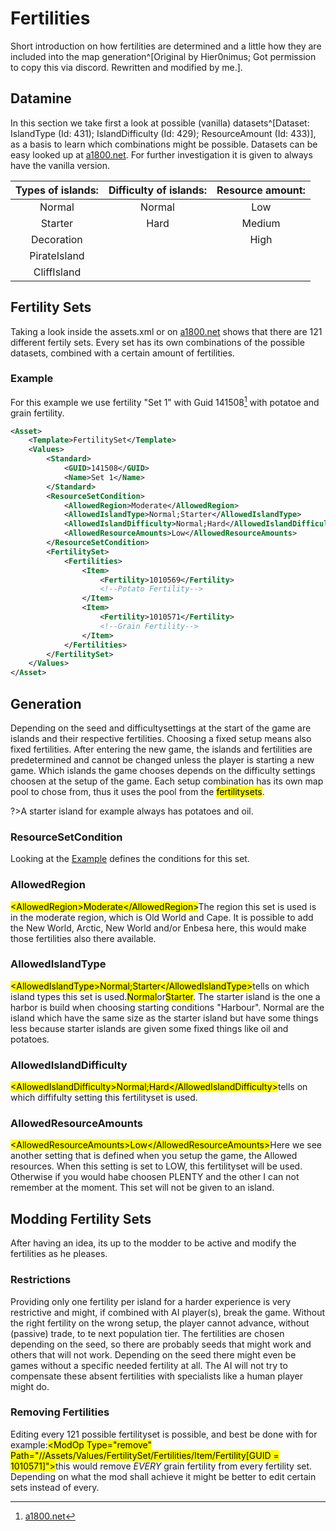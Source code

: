 # Fertilities
Short introduction on how fertilities are determined and a little how they are included into the map generation^[Original by Hier0nimus; Got permission to copy this via discord. Rewritten and modified by me.].
## Datamine
In this section we take first a look at possible (vanilla) datasets^[Dataset: IslandType (Id: 431); IslandDifficulty (Id: 429); ResourceAmount (Id: 433)], as a basis to learn which combinations might be possible. Datasets can be easy looked up at [a1800.net](http://a1800.net/). For further investigation it is given to always have the vanilla version.

<div align="center">

| Types of islands: | Difficulty of islands: | Resource amount: |
| :---: | :---: | :---: |
| Normal | Normal | Low |
| Starter | Hard | Medium |
| Decoration | | High |
| PirateIsland | | |
| CliffIsland | | |
    
</div>

## Fertility Sets
Taking a look inside the assets.xml or on [a1800.net](http://a1800.net/?itemSearch=FertilitySet&prevSearch=) shows that there are 121 different fertily sets. Every set has its own combinations of the possible datasets, combined with a certain amount of fertilities.
### Example
For this example we use fertility "Set 1" with Guid 141508[^3] with potatoe and grain fertility.
[^3]: [a1800.net](http://a1800.net/?itemSearch=141508)
```xml
<Asset>
    <Template>FertilitySet</Template>
    <Values>
        <Standard>
            <GUID>141508</GUID>
            <Name>Set 1</Name>
        </Standard>
        <ResourceSetCondition>
            <AllowedRegion>Moderate</AllowedRegion>
            <AllowedIslandType>Normal;Starter</AllowedIslandType>
            <AllowedIslandDifficulty>Normal;Hard</AllowedIslandDifficulty>
            <AllowedResourceAmounts>Low</AllowedResourceAmounts>
        </ResourceSetCondition>
        <FertilitySet>
            <Fertilities>
                <Item>
                    <Fertility>1010569</Fertility>
                    <!--Potato Fertility-->
                </Item>
                <Item>
                    <Fertility>1010571</Fertility>
                    <!--Grain Fertility-->
                </Item>
            </Fertilities>
        </FertilitySet>
    </Values>
</Asset>
```
## Generation
Depending on the seed and difficultysettings at the start of the game are islands and their respective fertilities. Choosing a fixed setup means also fixed fertilities. After entering the new game, the islands and fertilities are predetermined and cannot be changed unless the player is starting a new game.
Which islands the game chooses depends on the difficulty settings choosen at the setup of the game. Each setup combination has its own map pool to chose from, thus it uses the pool from the <mark>fertilitysets</mark>.

?>A starter island for example always has potatoes and oil.
### ResourceSetCondition
Looking at the [Example](#example-3) <mark><ResourceSetCondition></mark>defines the conditions for this set.
### AllowedRegion
<mark>\<AllowedRegion\>Moderate\</AllowedRegion\></mark>The region this set is used is in the moderate region, which is Old World and Cape. It is possible to add the New World, Arctic, New World and/or Enbesa here, this would make those fertilities also there available. 
### AllowedIslandType
<mark>\<AllowedIslandType\>Normal;Starter\</AllowedIslandType></mark>tells on which island types this set is used.<mark>Normal</mark>or<mark>Starter</mark>. The starter island is the one a harbor is build when choosing starting conditions "Harbour". Normal are the island which have the same size as the starter island but have some things less because starter islands are given some fixed things like oil and potatoes.
### AllowedIslandDifficulty
<mark>\<AllowedIslandDifficulty\>Normal;Hard\</AllowedIslandDifficulty\></mark>tells on which diffifulty setting this fertilityset is used.
### AllowedResourceAmounts
<mark>\<AllowedResourceAmounts\>Low\</AllowedResourceAmounts\></mark>Here we see another setting that is defined when you setup the game, the Allowed resources. When this setting is set to LOW, this fertilityset will be used. Otherwise if you would habe choosen PLENTY and the other I can not remember at the moment. This set will not be given to an island.
## Modding Fertility Sets
After having an idea, its up to the modder to be active and modify the fertilities as he pleases.
### Restrictions
Providing only one fertility per island for a harder experience is very restrictive and might, if combined with AI player(s), break the game. Without the right fertility on the wrong setup, the player cannot advance, without (passive) trade, to te next population tier. The fertilities are chosen depending on the seed, so there are probably seeds that might work and others that will not work. Depending on the seed there might even be games without a specific needed fertility at all. The AI will not try to compensate these absent fertilities with specialists like a human player might do.
### Removing Fertilities
Editing every 121 possible fertilityset is possible, and best be done with for example:<mark>\<ModOp Type="remove" Path="//Assets/Values/FertilitySet/Fertilities/Item/Fertility[GUID = 1010571]"\></mark>this would remove *_EVERY_* grain fertility from every fertility set. Depending on what the mod shall achieve it might be better to edit certain sets instead of every.
